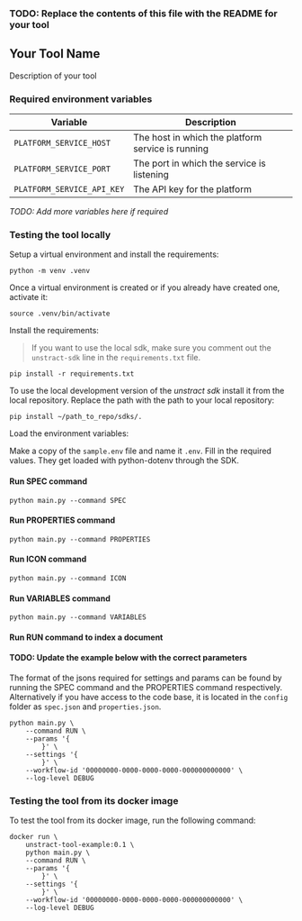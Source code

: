 ### TODO: Replace the contents of this file with the README for your tool

## Your Tool Name

Description of your tool

### Required environment variables

| Variable           | Description                                       |
| ------------------ | ------------------------------------------------- |
| `PLATFORM_SERVICE_HOST`    | The host in which the platform service is running |
| `PLATFORM_SERVICE_PORT`    | The port in which the service is listening        |
| `PLATFORM_SERVICE_API_KEY` | The API key for the platform                      |

_TODO: Add more variables here if required_

### Testing the tool locally

Setup a virtual environment and install the requirements:

```commandline
python -m venv .venv
```

Once a virtual environment is created or if you already have created one, activate it:

```commandline
source .venv/bin/activate
```

Install the requirements:

> If you want to use the local sdk, make sure you comment out the `unstract-sdk` line in the `requirements.txt` file.

```commandline
pip install -r requirements.txt
```

To use the local development version of the _unstract sdk_ install it from the local repository. Replace the path with
the path to your local repository:

```commandline
pip install ~/path_to_repo/sdks/.
```

Load the environment variables:

Make a copy of the `sample.env` file and name it `.env`. Fill in the required values.
They get loaded with python-dotenv through the SDK.

#### Run SPEC command

```commandline
python main.py --command SPEC
```

#### Run PROPERTIES command

```commandline
python main.py --command PROPERTIES
```

#### Run ICON command

```commandline
python main.py --command ICON
```

#### Run VARIABLES command

```commandline
python main.py --command VARIABLES
```

#### Run RUN command to index a document

#### TODO: Update the example below with the correct parameters

The format of the jsons required for settings and params can be found by running the SPEC command and the PROPERTIES
command respectively. Alternatively if you have access to the code base, it is located in the `config` folder
as `spec.json` and `properties.json`.

```commandline
python main.py \
    --command RUN \
    --params '{
        }' \
    --settings '{
        }' \
    --workflow-id '00000000-0000-0000-0000-000000000000' \
    --log-level DEBUG

```

### Testing the tool from its docker image

To test the tool from its docker image, run the following command:

```commandline
docker run \
    unstract-tool-example:0.1 \
    python main.py \
    --command RUN \
    --params '{
        }' \
    --settings '{
        }' \
    --workflow-id '00000000-0000-0000-0000-000000000000' \
    --log-level DEBUG

```
